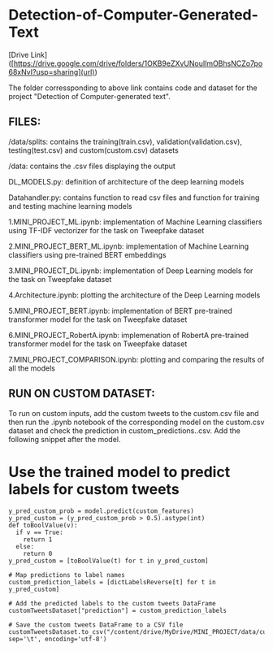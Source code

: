 # Detection-of-Computer-Generated-Text
[Drive Link] ([https://drive.google.com/drive/folders/1OKB9eZXvUNouIlmOBhsNCZo7po68xNvI?usp=sharing](url))


The folder corressponding to above link contains code and dataset for the project "Detection of Computer-generated text".

## FILES:
/data/splits: contains the training(train.csv), validation(validation.csv), testing(test.csv) and custom(custom.csv) datasets

/data: contains the .csv files displaying the output

DL_MODELS.py: definition of architecture of the deep learning models

Datahandler.py: contains function to read csv files and function for training and testing machine learning models

1.MINI_PROJECT_ML.ipynb: implementation of Machine Learning classifiers using TF-IDF vectorizer for the task on Tweepfake dataset

2.MINI_PROJECT_BERT_ML.ipynb: implementation of Machine Learning classifiers using pre-trained BERT embeddings

3.MINI_PROJECT_DL.ipynb: implementation of Deep Learning models for the task on Tweepfake dataset

4.Architecture.ipynb: plotting the architecture of the Deep Learning models

5.MINI_PROJECT_BERT.ipynb: implementation of BERT pre-trained transformer model for the task on Tweepfake dataset

6.MINI_PROJECT_RobertA.ipynb: implemenation of RobertA pre-trained transformer model for the task on Tweepfake dataset

7.MINI_PROJECT_COMPARISON.ipynb: plotting and comparing the results of all the models

## RUN ON CUSTOM DATASET:
To run on custom inputs, add the custom tweets to the custom.csv file and then run the .ipynb notebook of the corresponding model on the custom.csv dataset and check the prediction in custom_predictions.<model>.csv. Add the following snippet after the model.

# Use the trained model to predict labels for custom tweets
```
y_pred_custom_prob = model.predict(custom_features)
y_pred_custom = (y_pred_custom_prob > 0.5).astype(int)
def toBoolValue(v):
  if v == True:
    return 1
  else:
    return 0
y_pred_custom = [toBoolValue(t) for t in y_pred_custom]

# Map predictions to label names
custom_prediction_labels = [dictLabelsReverse[t] for t in y_pred_custom]

# Add the predicted labels to the custom tweets DataFrame
customTweetsDataset["prediction"] = custom_prediction_labels

# Save the custom tweets DataFrame to a CSV file
customTweetsDataset.to_csv("/content/drive/MyDrive/MINI_PROJECT/data/custom_predictions_charCNN.csv", sep='\t', encoding='utf-8')

```
